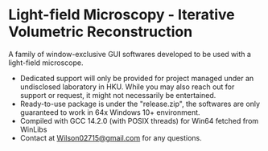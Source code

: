 # Light-field Microscopy - Iterative Volumetric Reconstruction
A family of window-exclusive GUI softwares developed to be used with a light-field microscope.
- Dedicated support will only be provided for project managed under an undisclosed laboratory in HKU. While you may also reach out for support or request, it might not necessarily be entertained.
- Ready-to-use package is under the "release.zip", the softwares are only guaranteed to work in 64x Windows 10+ environment.
- Compiled with GCC 14.2.0 (with POSIX threads) for Win64 fetched from WinLibs
- Contact at Wilson02715@gmail.com for any questions.
